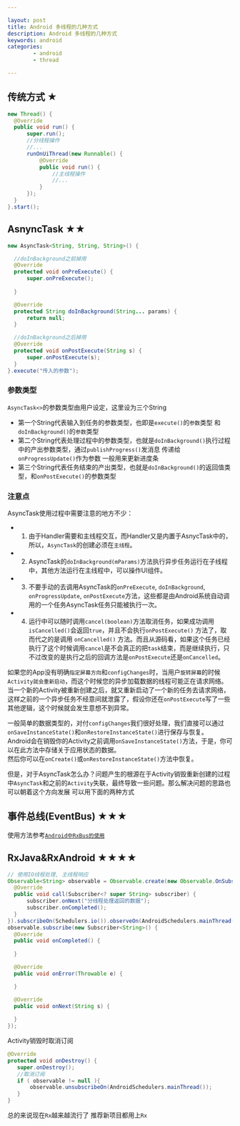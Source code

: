 ```yaml
---

layout: post
title: Android 多线程的几种方式
description: Android 多线程的几种方式
keywords: android
categories: 
        - android
        - thread

---
```



## 传统方式 ★

```java
new Thread() {
  @Override
  public void run() {
      super.run();
      //分线程操作
      //...
      runOnUiThread(new Runnable() {
          @Override
          public void run() {
              //主线程操作
              //...
          }
      });
  }
}.start();
```

## AsnyncTask ★★

```java
new AsyncTask<String, String, String>() {

  //doInBackground之前掉用
  @Override
  protected void onPreExecute() {
      super.onPreExecute();
      
  }

  @Override
  protected String doInBackground(String... params) {
      return null;
  }

  //doInBackground之后掉用
  @Override
  protected void onPostExecute(String s) {
      super.onPostExecute(s);
  }
}.execute("传入的参数");
```

### 参数类型

`AsyncTask<>`的参数类型由用户设定，这里设为三个String

+ 第一个String代表输入到任务的参数类型，也即是`execute()`的`参数`类型 和 `doInBackground()`的`参数`类型
+ 第二个String代表处理过程中的参数类型，也就是`doInBackground()`执行过程中的产出参数类型，通过`publishProgress()`发消息
传递给`onProgressUpdate()`作为参数 一般用来更新进度条
+ 第三个String代表任务结束的产出类型，也就是`doInBackground()`的返回值类型，和`onPostExecute()`的参数类型

### 注意点

AsyncTask使用过程中需要注意的地方不少：

+ 1) 由于Handler需要和主线程交互，而Handler又是内置于AsnycTask中的，所以，`AsyncTask`的创建必须在`主线程`。

+ 2) AsyncTask的`doInBackground(mParams)`方法执行异步任务运行在子线程中，其他方法运行在主线程中，可以操作UI组件。

+ 3) 不要手动的去调用AsyncTask的`onPreExecute`, `doInBackground`,  `onProgressUpdate`, `onPostExecute`方法，这些都是由Android系统自动调用的一个任务AsyncTask任务只能被执行一次。

+ 4) 运行中可以随时调用`cancel(boolean)`方法取消任务，如果成功调用`isCancelled()`会返回`true`，并且不会执行`onPostExecute()` 方法了，取而代之的是调用 `onCancelled()` 方法。而且从源码看，如果这个任务已经执行了这个时候调用`cancel`是不会真正的把`task`结束，而是继续执行，只不过改变的是执行之后的回调方法是`onPostExecute`还是`onCancelled`。


如果您的App没有明确`指定屏幕方向`和`configChanges`时，当用户`旋转屏幕`的时候`Activity就会重新启动`，而这个时候您的异步加载数据的线程可能正在请求网络。当一个新的Activity被重新创建之后，就又重新启动了一个新的任务去请求网络，这样之前的一个异步任务不经意间就泄露了，假设你还在`onPostExecute`写了一些其他逻辑，这个时候就会发生意想不到异常。

一般简单的数据类型的，对付`configChanges`我们很好处理，我们直接可以通过`onSaveInstanceState()`和`onRestoreInstanceState()`进行保存与恢复。  
 Android会在销毁你的Activity之前调用`onSaveInstanceState()`方法，于是，你可以在此方法中存储关于应用状态的数据。  
然后你可以在`onCreate()`或`onRestoreInstanceState()`方法中恢复。

但是，对于AsyncTask怎么办？问题产生的根源在于Activity销毁重新创建的过程中`AsyncTask`和之前的`Activity`失联，最终导致一些问题。那么解决问题的思路也可以朝着这个方向发展   可以用下面的两种方式

## 事件总线(EventBus) ★★★

使用方法参考[`Android中RxBus的使用`](http://www.psvmc.cn/android-rxbus.html)

## RxJava&RxAndroid ★★★★

```java
// 使用IO线程处理, 主线程响应
Observable<String> observable = Observable.create(new Observable.OnSubscribe<String>() {
  @Override
  public void call(Subscriber<? super String> subscriber) {
      subscriber.onNext("分线程处理返回的数据");
      subscriber.onCompleted();
  }
}).subscribeOn(Schedulers.io()).observeOn(AndroidSchedulers.mainThread());
observable.subscribe(new Subscriber<String>() {
  @Override
  public void onCompleted() {
      
  }

  @Override
  public void onError(Throwable e) {

  }

  @Override
  public void onNext(String s) {
      
  }
});
```

Activity销毁时取消订阅

```java
@Override
protected void onDestroy() {
   super.onDestroy();
   //取消订阅
   if ( observable != null ){
       observable.unsubscribeOn(AndroidSchedulers.mainThread());
   }
}
```

总的来说现在`Rx`越来越流行了  推荐新项目都用上`Rx`